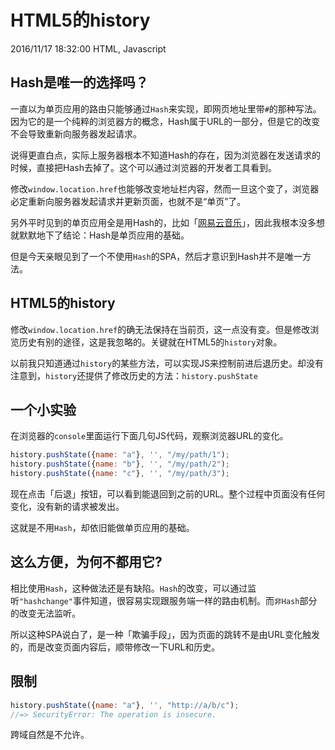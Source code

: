 # HTML5的history
2016/11/17 18:32:00
HTML, Javascript


## Hash是唯一的选择吗？

一直以为单页应用的路由只能够通过`Hash`来实现，即网页地址里带`#`的那种写法。因为它的是一个纯粹的浏览器方的概念，Hash属于URL的一部分，但是它的改变不会导致重新向服务器发起请求。

说得更直白点，实际上服务器根本不知道Hash的存在，因为浏览器在发送请求的时候，直接把Hash去掉了。这个可以通过浏览器的开发者工具看到。

修改`window.location.href`也能够改变地址栏内容，然而一旦这个变了，浏览器必定重新向服务器发起请求并更新页面，也就不是“单页”了。

另外平时见到的单页应用全是用Hash的，比如「[网易云音乐][163music]」，因此我根本没多想就默默地下了结论：Hash是单页应用的基础。

但是今天亲眼见到了一个不使用`Hash`的SPA，然后才意识到Hash并不是唯一方法。


## HTML5的history

修改`window.location.href`的确无法保持在当前页，这一点没有变。但是修改浏览历史有别的途径，这是我忽略的。关键就在HTML5的`history`对象。

以前我只知道通过`history`的某些方法，可以实现JS来控制前进后退历史。却没有注意到，`history`还提供了修改历史的方法：`history.pushState`


## 一个小实验

在浏览器的`console`里面运行下面几句JS代码，观察浏览器URL的变化。

```js
history.pushState({name: "a"}, '', "/my/path/1");
history.pushState({name: "b"}, '', "/my/path/2");
history.pushState({name: "c"}, '', "/my/path/3");
```

现在点击「后退」按钮，可以看到能退回到之前的URL。整个过程中页面没有任何变化，没有新的请求被发出。

这就是不用`Hash`，却依旧能做单页应用的基础。


## 这么方便，为何不都用它?

相比使用`Hash`，这种做法还是有缺陷。`Hash`的改变，可以通过监听`"hashchange"`事件知道，很容易实现跟服务端一样的路由机制。而`非Hash`部分的改变无法监听。

所以这种SPA说白了，是一种「欺骗手段」，因为页面的跳转不是由URL变化触发的，而是改变页面内容后，顺带修改一下URL和历史。


## 限制

```js
history.pushState({name: "a"}, '', "http://a/b/c");
//=> SecurityError: The operation is insecure.
```

跨域自然是不允许。


[163music]: http://music.163.com/
